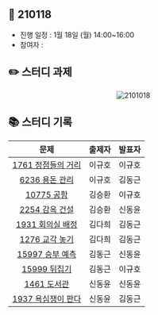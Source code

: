 ## 📅 210118
- 진행 일정 : 1월 18일 (월) 14:00~16:00
- 참여자 :  


## ✏️ 스터디 과제
 <p align="center">
  <img src="https://user-images.githubusercontent.com/12527673/104423843-f3aa3780-55c1-11eb-9255-5ca5bfd30c1a.png" alt="2101018"/>
</p> 



## 📚 스터디 기록

|           문제            |               출제자          |    발표자    |
| :-----------------------: | :-------------------------------: | :---------------: |
| [1761 정점들의 거리](https://www.acmicpc.net/problem/1761) | 이규호 | 이규호 |
| [6236 용돈 관리](https://www.acmicpc.net/problem/6236) | 이규호 | 김동근 |
| [10775 공항](https://www.acmicpc.net/problem/10775) | 김승환 | 이규호 |
| [2254 감옥 건설](https://www.acmicpc.net/problem/2254) | 김승환 | 신동윤 |
| [1931 회의실 배정](https://www.acmicpc.net/problem/1931) | 김다희 | 김동근 |
| [1276 교각 놓기](https://www.acmicpc.net/problem/1276) | 김다희 | 김동근 |
| [15997 승부 예측](https://www.acmicpc.net/problem/15997) | 김동근 | 신동윤 |
| [15999 뒤집기](https://www.acmicpc.net/problem/15999) | 김동근 | 이규호 |
| [1461 도서관](https://www.acmicpc.net/problem/1461) | 신동윤 | 신동윤 |
| [1937 욕심쟁이 판다](https://www.acmicpc.net/problem/1937) | 신동윤 | 김동근 |

